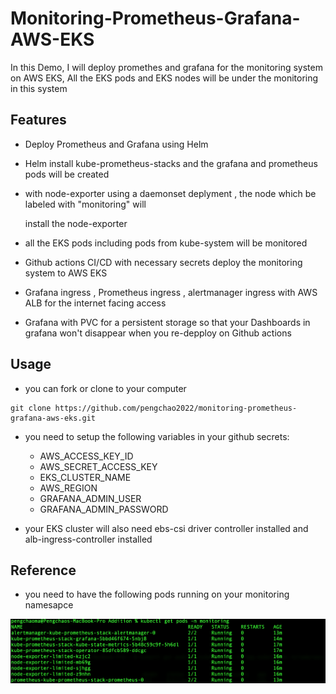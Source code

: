 # Monitoring-Prometheus-Grafana-AWS-EKS

In this Demo, I will deploy promethes and grafana for the monitoring system on AWS EKS, All the EKS pods and EKS nodes will be under the monitoring in this system

## Features

- Deploy Prometheus and Grafana using Helm

- Helm install kube-prometheus-stacks and the grafana and prometheus pods will be created

- with node-exporter using a daemonset deplyment , the node which be labeled with "monitoring" will 

  install the node-exporter

- all the EKS pods including pods from kube-system will be monitored

- Github actions CI/CD with necessary secrets deploy the monitoring system to AWS EKS 

- Grafana ingress , Prometheus ingress , alertmanager ingress with AWS ALB for the internet facing access

- Grafana with PVC for a persistent storage so that your Dashboards in grafana won't disappear when you re-depploy on Github actions

## Usage

- you can fork or clone to your computer

```shell
git clone https://github.com/pengchao2022/monitoring-prometheus-grafana-aws-eks.git 

```

- you need to setup the following variables in your github secrets:

    - AWS_ACCESS_KEY_ID
    - AWS_SECRET_ACCESS_KEY
    - EKS_CLUSTER_NAME
    - AWS_REGION
    - GRAFANA_ADMIN_USER
    - GRAFANA_ADMIN_PASSWORD

- your EKS cluster will also need ebs-csi driver controller installed and alb-ingress-controller installed

## Reference

- you need to have the following pods running on your monitoring namesapce

![Pod截图](./eks_pods.png)
